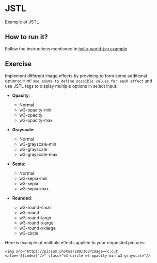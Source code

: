 # JSTL
Example of JSTL

## How to run it?
Follow the instructions mentioned in [hello-world-jsp example](../00_hello-world-jsp/README.md)

## Exercise
Implement different image effects by providing to form some additional options:
Hint! `Use enums to define possible values for each effect` and use JSTL tags to display multiple options in select input:

- **Opacity**:
  - Normal
  - w3-opacity-min
  - w3-opacity
  - w3-opacity-max
  
- **Grayscale**:
  - Normal
  - w3-grayscale-min
  - w3-grayscale
  - w3-grayscale-max
  
- **Sepia**:
  - Normal
  - w3-sepia-min
  - w3-sepia
  - w3-sepia-max
  
- **Rounded**:
  - w3-round-small
  - w3-round
  - w3-round-large
  - w3-round-xlarge
  - w3-round-xxlarge
  - w3-circle
  
Here is example of multiple effects applied to your requested pictures:

```
<img src="https://picsum.photos/200/300?image=<c:out value='${index}'/>" class="w3-circle w3-opacity-min w3-grayscale"/>
```
  